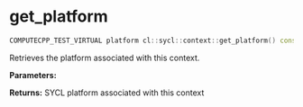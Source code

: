 # get_platform

```cpp
COMPUTECPP_TEST_VIRTUAL platform cl::sycl::context::get_platform() const
```

Retrieves the platform associated with this context.

**Parameters:**

**Returns:** SYCL platform associated with this context
